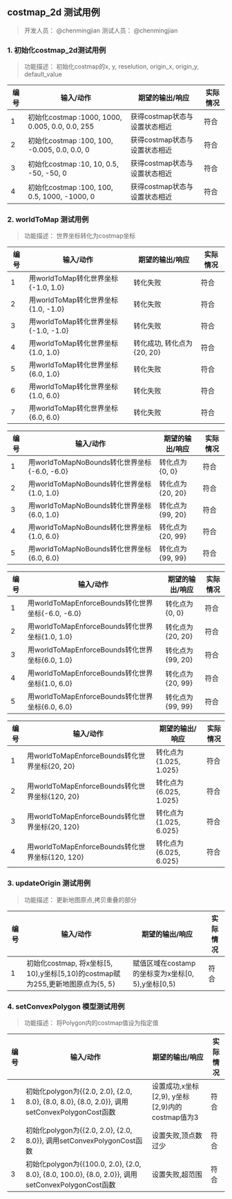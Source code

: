 

## costmap_2d 测试用例

> 开发人员： @chenmingjian 测试人员： @chenmingjian

### 1. 初始化costmap_2d测试用例

> 功能描述： 初始化costmap的x, y, reselution, origin_x, origin_y, default_value

| 编号 | 输入/动作                                    | 期望的输出/响应              | 实际情况 |
| ---- | -------------------------------------------- | ---------------------------- | -------- |
| 1    | 初始化costmap :1000, 1000, 0.005, 0.0, 0.0, 255| 获得costmap状态与设置状态相近 | 符合     |
| 2    | 初始化costmap :100, 100, -0.005, 0.0, 0.0, 0| 获得costmap状态与设置状态相近 | 符合     |
| 3    | 初始化costmap :10, 10, 0.5, -50, -50, 0| 获得costmap状态与设置状态相近 | 符合     |
| 4    | 初始化costmap :100, 100, 0.5, 1000, -1000, 0| 获得costmap状态与设置状态相近 | 符合     |

### 2. worldToMap 测试用例

> 功能描述： 世界坐标转化为costmap坐标

| 编号 | 输入/动作                                                              | 期望的输出/响应                                                         | 实际情况 |
| ---- | ---------------------------------------------------------------------- | ----------------------------------------------------------------------- | -------- |
| 1    | 用worldToMap转化世界坐标{-1.0, 1.0} | 转化失败 | 符合     |
| 2    | 用worldToMap转化世界坐标{1.0, -1.0} | 转化失败 | 符合     |
| 3    | 用worldToMap转化世界坐标{-1.0, -1.0} | 转化失败 | 符合     |
| 4    | 用worldToMap转化世界坐标{1.0, 1.0} | 转化成功, 转化点为{20, 20} | 符合     |
| 5    | 用worldToMap转化世界坐标{6.0, 1.0} | 转化失败 | 符合     |
| 6    | 用worldToMap转化世界坐标{1.0, 6.0} | 转化失败 | 符合     |
| 7    | 用worldToMap转化世界坐标{6.0, 6.0} | 转化失败 | 符合     |

| 编号 | 输入/动作                                                              | 期望的输出/响应                                                         | 实际情况 |
| ---- | ---------------------------------------------------------------------- | ----------------------------------------------------------------------- | -------- |
| 1    | 用worldToMapNoBounds转化世界坐标{-6.0, -6.0} | 转化点为{0, 0} | 符合     |
| 2    | 用worldToMapNoBounds转化世界坐标{1.0, 1.0} | 转化点为{20, 20} | 符合     |
| 3    | 用worldToMapNoBounds转化世界坐标{6.0, 1.0} | 转化点为{99, 20} | 符合     |
| 4    | 用worldToMapNoBounds转化世界坐标{1.0, 6.0} | 转化点为{20, 99} | 符合     |
| 5    | 用worldToMapNoBounds转化世界坐标{6.0, 6.0} | 转化点为{99, 99} | 符合     |

| 编号 | 输入/动作                                                              | 期望的输出/响应                                                         | 实际情况 |
| ---- | ---------------------------------------------------------------------- | ----------------------------------------------------------------------- | -------- |
| 1    | 用worldToMapEnforceBounds转化世界坐标{-6.0, -6.0} | 转化点为{0, 0} | 符合     |
| 2    | 用worldToMapEnforceBounds转化世界坐标{1.0, 1.0} | 转化点为{20, 20} | 符合     |
| 3    | 用worldToMapEnforceBounds转化世界坐标{6.0, 1.0} | 转化点为{99, 20} | 符合     |
| 4    | 用worldToMapEnforceBounds转化世界坐标{1.0, 6.0} | 转化点为{20, 99} | 符合     |
| 5    | 用worldToMapEnforceBounds转化世界坐标{6.0, 6.0} | 转化点为{99, 99} | 符合     |

| 编号 | 输入/动作                                                              | 期望的输出/响应                                                         | 实际情况 |
| ---- | ---------------------------------------------------------------------- | ----------------------------------------------------------------------- | -------- |
| 1    | 用worldToMapEnforceBounds转化世界坐标{20, 20} | 转化点为{1.025, 1.025} | 符合     |
| 2    | 用worldToMapEnforceBounds转化世界坐标{120, 20} | 转化点为{6.025, 1.025} | 符合     |
| 3    | 用worldToMapEnforceBounds转化世界坐标{20, 120} | 转化点为{1.025, 6.025} | 符合     |
| 4    | 用worldToMapEnforceBounds转化世界坐标{120, 120} | 转化点为{6.025, 6.025} | 符合     |

### 3. updateOrigin 测试用例

> 功能描述： 更新地图原点,拷贝重叠的部分

| 编号 | 输入/动作                                                              | 期望的输出/响应                                                         | 实际情况 |
| ---- | ---------------------------------------------------------------------- | ----------------------------------------------------------------------- | -------- |
| 1    | 初始化costmap, 将x坐标[5, 10),y坐标[5,10)的costmap赋为255,更新地图原点为{5, 5} | 赋值区域在costamp的坐标变为x坐标[0, 5),y坐标[0,5) | 符合     |

### 4. setConvexPolygon 模型测试用例

> 功能描述： 将Polygon内的costmap值设为指定值

| 编号 | 输入/动作                                                              | 期望的输出/响应                                                         | 实际情况 |
| ---- | ---------------------------------------------------------------------- | ----------------------------------------------------------------------- | -------- |
| 1    | 初始化polygon为{{2.0, 2.0}, {2.0, 8.0}, {8.0, 8.0}, {8.0, 2.0}}, 调用setConvexPolygonCost函数 | 设置成功,x坐标[2,9), y坐标[2,9)内的costmap值为3 | 符合     |
| 2    | 初始化polygon为{{2.0, 2.0}, {2.0, 8.0}}, 调用setConvexPolygonCost函数 | 设置失败,顶点数过少 | 符合     |
| 3    | 初始化polygon为{{100.0, 2.0}, {2.0, 8.0}, {8.0, 100.0}, {8.0, 2.0}}, 调用setConvexPolygonCost函数 | 设置失败,超范围 | 符合     |